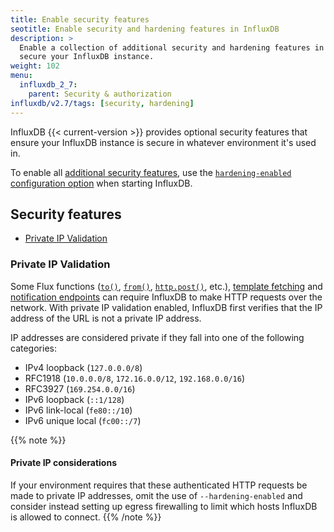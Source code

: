 ```yaml
---
title: Enable security features
seotitle: Enable security and hardening features in InfluxDB
description: >
  Enable a collection of additional security and hardening features in InfluxDB OSS to better
  secure your InfluxDB instance.
weight: 102
menu:
  influxdb_2_7:
    parent: Security & authorization
influxdb/v2.7/tags: [security, hardening]
---
```


InfluxDB {{< current-version >}} provides optional security features that ensure your
InfluxDB instance is secure in whatever environment it's used in.

To enable all [additional security features](#security-features), use the
[`hardening-enabled` configuration option](/influxdb/v2.7/reference/config-options/#hardening-enabled)
when starting InfluxDB.

## Security features

- [Private IP Validation](#private-ip-validation)

### Private IP Validation

Some Flux functions ([`to()`](/flux/v0.x/stdlib/influxdata/influxdb/to/),
[`from()`](/flux/v0.x/stdlib/influxdata/influxdb/from/), [`http.post()`](/flux/v0.x/stdlib/http/post/), etc.),
[template fetching](/influxdb/v2.7/influxdb-templates/) and
[notification endpoints](influxdb/v2.7/monitor-alert/notification-endpoints/)
can require InfluxDB to make HTTP requests over the network.
With private IP validation enabled, InfluxDB first verifies that the IP address of the URL is not a private IP address.

IP addresses are considered private if they fall into one of the following categories:

- IPv4 loopback (`127.0.0.0/8`)
- RFC1918 (`10.0.0.0/8`, `172.16.0.0/12`, `192.168.0.0/16`)
- RFC3927 (`169.254.0.0/16`)
- IPv6 loopback (`::1/128`)
- IPv6 link-local (`fe80::/10`)
- IPv6 unique local (`fc00::/7`)

{{% note %}}
#### Private IP considerations
If your environment requires that these authenticated HTTP requests be made to private IP addresses,
omit the use of `--hardening-enabled` and
consider instead setting up egress firewalling to limit which hosts InfluxDB is allowed to connect.
{{% /note %}}
